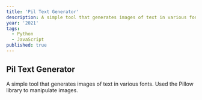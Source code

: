 ```yaml
---
title: 'Pil Text Generator'
description: A simple tool that generates images of text in various fonts.
year: '2021'
tags:
  - Python
  - JavaScript
published: true
---
```


## Pil Text Generator

A simple tool that generates images of text in various fonts. Used the Pillow library to manipulate images.
